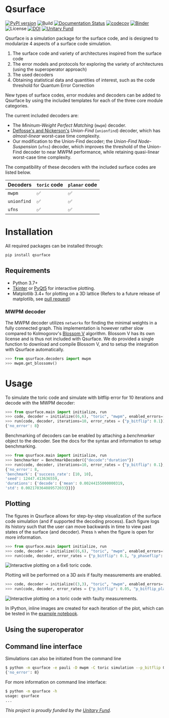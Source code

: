 # Qsurface

[![PyPI version](https://img.shields.io/pypi/v/qsurface?color=blue)](https://pypi.org/project/qsurface/)
![Build](https://github.com/watermarkhu/qsurface/workflows/Build/badge.svg)
[![Documentation Status](https://readthedocs.org/projects/qsurface/badge/?version=latest)](https://qsurface.readthedocs.io/en/latest/?badge=latest)
[![codecov](https://codecov.io/gh/watermarkhu/Qsurface/branch/master/graph/badge.svg?token=CWLVPDFF2L)](https://codecov.io/gh/watermarkhu/qsurface)
[![Binder](https://mybinder.org/badge_logo.svg)](https://mybinder.org/v2/gh/watermarkhu/qsurface/master?filepath=examples.ipynb)
![License](https://img.shields.io/pypi/l/qsurface)
[![DOI](https://zenodo.org/badge/DOI/10.5281/zenodo.4247617.svg)](https://doi.org/10.5281/zenodo.4247617)
[![Unitary Fund](https://img.shields.io/badge/Supported%20By-UNITARY%20FUND-brightgreen.svg?style=flat-the-badge)](http://unitary.fund)

Qsurface is a simulation package for the surface code, and is designed to modularize 4 aspects of a surface code simulation.

1. The surface code and variety of architectures inspired from the surface code
2. The error models and protocols for exploring the variety of architectures (using the superoperator approach)
3. The used decoders
4. Obtaining statistical data and quantities of interest, such as the code threshold for Quantum Error Correction

New types of surface codes, error modules and decoders can be added to Qsurface by using the included templates for each of the three core module categories.

The current included decoders are:

* The *Mininum-Weight Perfect Matching* (`mwpm`) decoder.
* [Delfosse's and Nickerson's](https://arxiv.org/pdf/1709.06218.pdf) *Union-Find* (`unionfind`) decoder, which has *almost-linear* worst-case time complexity.
* Our modification to the Union-Find decoder; the *Union-Find Node-Suspension* (`ufns`) decoder, which improves the threshold of the Union-Find decoder to near MWPM performance, while retaining quasi-linear worst-case time complexity.

The compatibility of these decoders with the included surface codes are listed below.

| Decoders  | `toric` code | `planar` code |
|-----------|--------------|---------------|
|`mwpm`     |✅            |✅             |
|`unionfind`|✅            |✅             |
|`ufns`     |✅            |✅             |

# Installation

All required packages can be installed through:

```bash
pip install qsurface
```

## Requirements

* Python 3.7+
* [Tkinter](https://docs.python.org/3/library/tkinter.html) or [PyQt5](https://riverbankcomputing.com/software/pyqt/intro) for interactive plotting.
* Matplotlib 3.4+ for plotting on a 3D lattice (Refers to a future release of matplotlib, see [pull request](https://github.com/matplotlib/matplotlib/pull/18816))

### MWPM decoder

The MWPM decoder utilizes `networkx` for finding the minimal weights in a fully connected graph. This implementation is however rather slow compared to Kolmogorov's [Blossom V](https://pub.ist.ac.at/~vnk/software.html) algorithm. Blossom V has its own license and is thus not included with Qsurface. We do provided a single function to download and compile Blossom V, and to setup the integration with Qsurface automatically.

```python
>>> from qsurface.decoders import mwpm
>>> mwpm.get_blossomv()
```

# Usage

To simulate the toric code and simulate with bitflip error for 10 iterations and decode with the MWPM decoder:

```python
>>> from qsurface.main import initialize, run
>>> code, decoder = initialize((6,6), "toric", "mwpm", enabled_errors=["pauli"])
>>> run(code, decoder, iterations=10, error_rates = {"p_bitflip": 0.1})
{'no_error': 8}
```

Benchmarking of decoders can be enabled by attaching a *benchmarker* object to the decoder. See the docs for the syntax and information to setup benchmarking.

```python
>>> from qsurface.main import initialize, run
>>> benchmarker = BenchmarkDecoder({"decode":"duration"})
>>> run(code, decoder, iterations=10, error_rates = {"p_bitflip": 0.1}, benchmark=benchmarker)
{'no_error': 8,
'benchmark': {'success_rate': [10, 10],
'seed': 12447.413636559,
'durations': {'decode': {'mean': 0.00244155000000319,
'std': 0.002170364089572033}}}}
```

## Plotting

The figures in Qsurface allows for step-by-step visualization of the surface code simulation (and if supported the decoding process). Each figure logs its history such that the user can move backwards in time to view past states of the surface (and decoder). Press `h` when the figure is open for more information.

```python
>>> from qsurface.main import initialize, run
>>> code, decoder = initialize((6,6), "toric", "mwpm", enabled_errors=["pauli"], plotting=True, initial_states=(0,0))
>>> run(code, decoder, error_rates = {"p_bitflip": 0.1, "p_phaseflip": 0.1}, decode_initial=False)
```

![Interactive plotting on a 6x6 toric code.](https://raw.githubusercontent.com/watermarkhu/qsurface/master/images/toric-2d.gif "Iteractive plotting on a 2d axis")

Plotting will be performed on a 3D axis if faulty measurements are enabled.

```python
>>> code, decoder = initialize((3,3), "toric", "mwpm", enabled_errors=["pauli"], faulty_measurements=True, plotting=True, initial_states=(0,0))
>>> run(code, decoder, error_rates = {"p_bitflip": 0.05, "p_bitflip_plaq": 0.05}, decode_initial=False)
```

![Interactive plotting on a toric code with faulty measurements.](https://raw.githubusercontent.com/watermarkhu/qsurface/master/images/toric-3d.gif "Iteractive plotting on a 3d axis")

In IPython, inline images are created for each iteration of the plot, which can be tested in the [example notebook](https://mybinder.org/v2/gh/watermarkhu/qsurface/master?filepath=examples.ipynb).

## Using the superoperator


## Command line interface

Simulations can also be initiated from the command line

```bash
$ python -m qsurface -e pauli -D mwpm -C toric simulation --p_bitflip 0.1 -n 10
{'no_error': 8}
```

For more information on command line interface:

```bash
$ python -m qsurface -h
usage: qsurface
...
```

*This project is proudly funded by the [Unitary Fund](https://unitary.fund/).*
